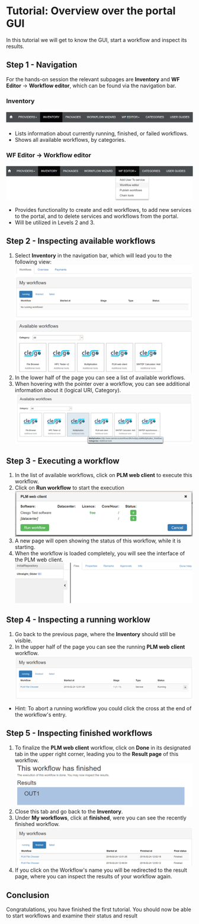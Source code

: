 # Tutorial: Overview over the portal GUI

In this tutorial we will get to know the GUI, start a workflow and inspect its results.

## Step 1 - Navigation
For the hands-on session the relevant subpages are __Inventory__ and __WF Editor__ -> __Workflow editor__, which can be found via the navigation bar.

### __Inventory__
![Navigation Bar](img_portal_overview/navigation.PNG)
- Lists information about currently running, finished, or failed workflows.
- Shows all available workflows, by categories.

### __WF Editor__ -> __Workflow editor__
![Navigation Bar](img_portal_overview/navigation_2.PNG)
- Provides functionality to create and edit workflows, to add new services to the portal, and to delete services and workflows from the portal.
- Will be utilized in Levels 2 and 3.

## Step 2 - Inspecting available workflows
1. Select __Inventory__ in the navigation bar, which will lead you to the following view:
![Inventory](img_portal_overview/inventory.PNG)
2. In the lower half of the page you can see a list of available workflows.
3. When hovering with the pointer over a workflow, you can see additional information about it (logical URI, Category).
![Workflow Information](img_portal_overview/workflow_info.PNG)

## Step 3 - Executing a workflow
1. In the list of available workflows, click on __PLM web client__ to execute this workflow.
2. Click on __Run workflow__ to start the execution
![Start Workflow](img_portal_overview/start_workflow.PNG)
3. A new page will open showing the status of this workflow, while it is starting.
4. When the workflow is loaded completely, you will see the interface of the PLM web client.
![PLM web client](img_portal_overview/PLM_web_client.PNG)

## Step 4 - Inspecting a running worklow
1. Go back to the previous page, where the __Inventory__ should still be visible.
2. In the upper half of the page you can see the running __PLM web client__ workflow.
![Running workflow](img_portal_overview/running_workflows.PNG)
- Hint: To abort a running workflow you could click the cross at the end of the workflow's entry.

## Step 5 - Inspecting finished workflows
1. To finalize the __PLM web client__ workflow, click on __Done__ in its designated tab in the upper right corner, leading you to the __Result page__ of this workflow.
![PLM web client finished](img_portal_overview/plm_finished.PNG)
2. Close this tab and go back to the __Inventory__.
3. Under __My workflows__, click at __finished__, were you can see the recently finished workflow.
![Finished Workflows](img_portal_overview/finished_workflow.PNG)
4. If you click on the Workflow's name you will be redirected to the result page, where you can inspect the results of your workflow again.

## Conclusion
Congratulations, you have finished the first tutorial. You should now be able to start workflows and examine their status and result